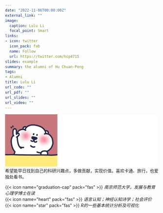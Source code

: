 ```yaml
---
date: "2022-11-06T00:00:00Z"
external_link: ""
image:
  caption: Lulu Li
  focal_point: Smart
links:
- icon: twitter
  icon_pack: fab
  name: Follow
  url: https://twitter.com/hcp4715
slides: example
summary: the alumni of Hu Chuan-Peng
tags:
- Alumni
title: Lulu Li
url_code: ""
url_pdf: ""
url_slides: ""
url_video: ""
---
```

![](images/lll1.png)
希望能早日找到自己的科研兴趣点，多做贡献，实现价值。喜欢卡通、旅行，也爱独处看书。

{{< icon name="graduation-cap" pack="fas" >}} _南京师范大学，发展与教育心理学博士在读_  
{{< icon name="heart" pack="fas" >}} _语言认知；神经认知诗学；社会评价_  
{{< icon name="star" pack="fas" >}} _R的一些基本统计分析及可视化_  

